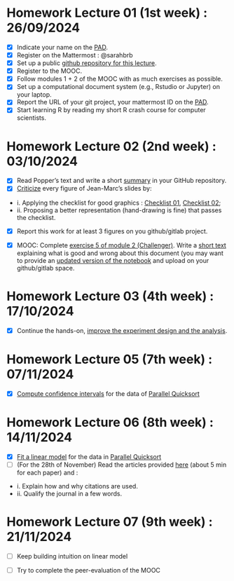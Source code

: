 # Homework Lecture 01 (1st week) : 26/09/2024

- [x] Indicate your name on the [PAD](https://codimd.math.cnrs.fr/s/GYhTSQxFu#Welcome-to-the-SMPE-2024-2025-pad).
- [x] Register on the Mattermost : @sarahbrb
- [x] Set up a public [github repository for this lecture](https://github.com/sarahbrb/SMPE_M2-MoSIG_ENSIMAG_DSAI).
- [x] Register to the MOOC.
- [x] Follow modules 1 + 2 of the MOOC with as much exercises as possible.
- [x] Set up a computational document system (e.g., Rstudio or Jupyter) on your laptop.
- [x] Report the URL of your git project, your mattermost ID on the [PAD](https://codimd.math.cnrs.fr/s/GYhTSQxFu#Welcome-to-the-SMPE-2024-2025-pad).
- [x] Start learning R by reading my short R crash course for computer scientists.

# Homework Lecture 02 (2nd week) : 03/10/2024

- [x] Read Popper’s text and write a short [summary](https://github.com/sarahbrb/SMPE_M2-MoSIG_ENSIMAG_DSAI/blob/main/Homework%2002%20/Summary_of_Karl_Popper's_Conjectures_and_Refutations.md) in your GitHub repository.
- [x] [Criticize](https://github.com/sarahbrb/SMPE_M2-MoSIG_ENSIMAG_DSAI/blob/main/Homework%2002%20/Critique_of_Figures.md) every figure of Jean-Marc’s slides by:
 * i. Applying the checklist for good graphics : [Checklist 01](https://github.com/alegrand/SMPE/blob/master/sessions/2021_10_Grenoble/02_Check-list-good-graphics-tableau-en.pdf), [Checklist 02](https://github.com/alegrand/SMPE/blob/master/sessions/2021_10_Grenoble/02_Check-list-good-graphics-en.pdf);
 * ii. Proposing a better representation (hand-drawing is fine) that passes the checklist.
- [x] Report this work for at least 3 figures on you github/gitlab project.
- [x] MOOC: Complete [exercise 5 of module 2 (Challenger)](https://lms.fun-mooc.fr/courses/course-v1:inria+41016+self-paced/courseware/66bc811404b8481da5f794de54681c5e/8b8b358fa16b47b2ab2b156ebdd1dc05/). Write a [short text](https://github.com/sarahbrb/SMPE_M2-MoSIG_ENSIMAG_DSAI/blob/main/Homework%2002%20/Exercise5_(Challenger).md) explaining what is good and wrong about this document (you may want to provide an [updated version of the notebook](https://github.com/sarahbrb/SMPE_M2-MoSIG_ENSIMAG_DSAI/blob/main/Homework%2002%20/exo5(Improved%20version).ipynb) and upload on your github/gitlab space.


 # Homework Lecture 03 (4th week) : 17/10/2024
- [x] Continue the hands-on, [improve the experiment design and the analysis](https://github.com/sarahbrb/SMPE_M2-MoSIG_ENSIMAG_DSAI/blob/main/Homework%2003%20/Laboratory_Notebook.md).

# Homework Lecture 05 (7th week) : 07/11/2024
- [x] [Compute confidence intervals](https://github.com/sarahbrb/SMPE_M2-MoSIG_ENSIMAG_DSAI/blob/main/Homework%205%20&%206%20/confidence_intervals.ipynb) for the data of [Parallel Quicksort](https://github.com/alegrand/M2R-ParallelQuicksort)

# Homework Lecture 06 (8th week) : 14/11/2024
- [x] [Fit a linear model](https://github.com/sarahbrb/SMPE_M2-MoSIG_ENSIMAG_DSAI/blob/main/Homework%205%20&%206%20/confidence_intervals.ipynb) for the data in [Parallel Quicksort](https://github.com/alegrand/M2R-ParallelQuicksort)
- [ ] (For the 28th of November) Read the articles provided [here](https://cloud.univ-grenoble-alpes.fr/s/3Ro6LpMbP6fckFH) (about 5 min for each paper) and :
*  i. Explain how and why citations are used.
* ii. Qualify the journal in a few words.

# Homework Lecture 07 (9th week) : 21/11/2024
- [ ] Keep building intuition on linear model
- [ ] Try to complete the peer-evaluation of the MOOC


